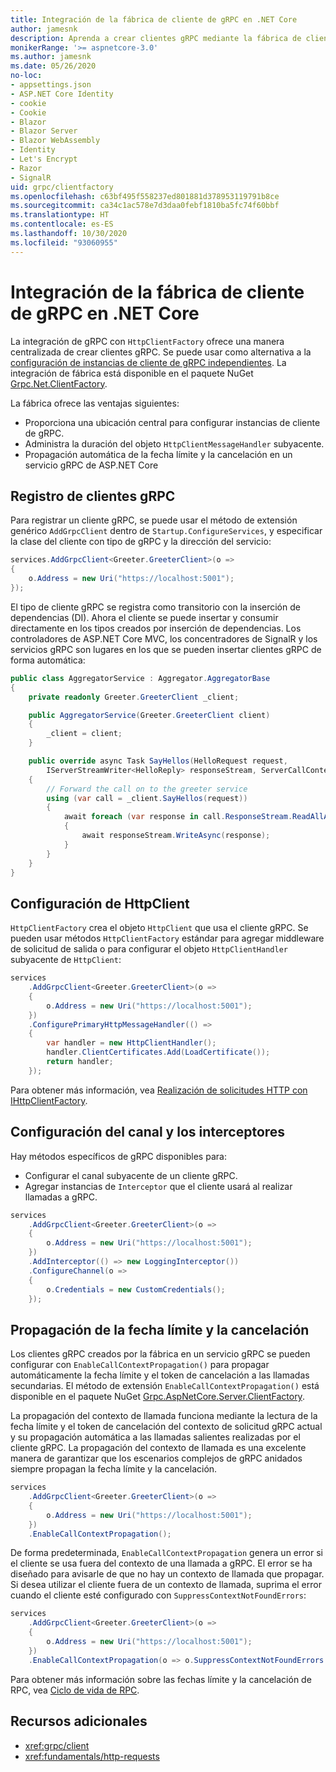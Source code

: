 ```yaml
---
title: Integración de la fábrica de cliente de gRPC en .NET Core
author: jamesnk
description: Aprenda a crear clientes gRPC mediante la fábrica de cliente.
monikerRange: '>= aspnetcore-3.0'
ms.author: jamesnk
ms.date: 05/26/2020
no-loc:
- appsettings.json
- ASP.NET Core Identity
- cookie
- Cookie
- Blazor
- Blazor Server
- Blazor WebAssembly
- Identity
- Let's Encrypt
- Razor
- SignalR
uid: grpc/clientfactory
ms.openlocfilehash: c63bf495f558237ed801881d378953119791b8ce
ms.sourcegitcommit: ca34c1ac578e7d3daa0febf1810ba5fc74f60bbf
ms.translationtype: HT
ms.contentlocale: es-ES
ms.lasthandoff: 10/30/2020
ms.locfileid: "93060955"
---
```

# <a name="grpc-client-factory-integration-in-net-core"></a>Integración de la fábrica de cliente de gRPC en .NET Core

La integración de gRPC con `HttpClientFactory` ofrece una manera centralizada de crear clientes gRPC. Se puede usar como alternativa a la [configuración de instancias de cliente de gRPC independientes](xref:grpc/client). La integración de fábrica está disponible en el paquete NuGet [Grpc.Net.ClientFactory](https://www.nuget.org/packages/Grpc.Net.ClientFactory).

La fábrica ofrece las ventajas siguientes:

* Proporciona una ubicación central para configurar instancias de cliente de gRPC.
* Administra la duración del objeto `HttpClientMessageHandler` subyacente.
* Propagación automática de la fecha límite y la cancelación en un servicio gRPC de ASP.NET Core

## <a name="register-grpc-clients"></a>Registro de clientes gRPC

Para registrar un cliente gRPC, se puede usar el método de extensión genérico `AddGrpcClient` dentro de `Startup.ConfigureServices`, y especificar la clase del cliente con tipo de gRPC y la dirección del servicio:

```csharp
services.AddGrpcClient<Greeter.GreeterClient>(o =>
{
    o.Address = new Uri("https://localhost:5001");
});
```

El tipo de cliente gRPC se registra como transitorio con la inserción de dependencias (DI). Ahora el cliente se puede insertar y consumir directamente en los tipos creados por inserción de dependencias. Los controladores de ASP.NET Core MVC, los concentradores de SignalR y los servicios gRPC son lugares en los que se pueden insertar clientes gRPC de forma automática:

```csharp
public class AggregatorService : Aggregator.AggregatorBase
{
    private readonly Greeter.GreeterClient _client;

    public AggregatorService(Greeter.GreeterClient client)
    {
        _client = client;
    }

    public override async Task SayHellos(HelloRequest request,
        IServerStreamWriter<HelloReply> responseStream, ServerCallContext context)
    {
        // Forward the call on to the greeter service
        using (var call = _client.SayHellos(request))
        {
            await foreach (var response in call.ResponseStream.ReadAllAsync())
            {
                await responseStream.WriteAsync(response);
            }
        }
    }
}
```

## <a name="configure-httpclient"></a>Configuración de HttpClient

`HttpClientFactory` crea el objeto `HttpClient` que usa el cliente gRPC. Se pueden usar métodos `HttpClientFactory` estándar para agregar middleware de solicitud de salida o para configurar el objeto `HttpClientHandler` subyacente de `HttpClient`:

```csharp
services
    .AddGrpcClient<Greeter.GreeterClient>(o =>
    {
        o.Address = new Uri("https://localhost:5001");
    })
    .ConfigurePrimaryHttpMessageHandler(() =>
    {
        var handler = new HttpClientHandler();
        handler.ClientCertificates.Add(LoadCertificate());
        return handler;
    });
```

Para obtener más información, vea [Realización de solicitudes HTTP con IHttpClientFactory](xref:fundamentals/http-requests).

## <a name="configure-channel-and-interceptors"></a>Configuración del canal y los interceptores

Hay métodos específicos de gRPC disponibles para:

* Configurar el canal subyacente de un cliente gRPC.
* Agregar instancias de `Interceptor` que el cliente usará al realizar llamadas a gRPC.

```csharp
services
    .AddGrpcClient<Greeter.GreeterClient>(o =>
    {
        o.Address = new Uri("https://localhost:5001");
    })
    .AddInterceptor(() => new LoggingInterceptor())
    .ConfigureChannel(o =>
    {
        o.Credentials = new CustomCredentials();
    });
```

## <a name="deadline-and-cancellation-propagation"></a>Propagación de la fecha límite y la cancelación

Los clientes gRPC creados por la fábrica en un servicio gRPC se pueden configurar con `EnableCallContextPropagation()` para propagar automáticamente la fecha límite y el token de cancelación a las llamadas secundarias. El método de extensión `EnableCallContextPropagation()` está disponible en el paquete NuGet [Grpc.AspNetCore.Server.ClientFactory](https://www.nuget.org/packages/Grpc.AspNetCore.Server.ClientFactory).

La propagación del contexto de llamada funciona mediante la lectura de la fecha límite y el token de cancelación del contexto de solicitud gRPC actual y su propagación automática a las llamadas salientes realizadas por el cliente gRPC. La propagación del contexto de llamada es una excelente manera de garantizar que los escenarios complejos de gRPC anidados siempre propagan la fecha límite y la cancelación.

```csharp
services
    .AddGrpcClient<Greeter.GreeterClient>(o =>
    {
        o.Address = new Uri("https://localhost:5001");
    })
    .EnableCallContextPropagation();
```

De forma predeterminada, `EnableCallContextPropagation` genera un error si el cliente se usa fuera del contexto de una llamada a gRPC. El error se ha diseñado para avisarle de que no hay un contexto de llamada que propagar. Si desea utilizar el cliente fuera de un contexto de llamada, suprima el error cuando el cliente esté configurado con `SuppressContextNotFoundErrors`:

```csharp
services
    .AddGrpcClient<Greeter.GreeterClient>(o =>
    {
        o.Address = new Uri("https://localhost:5001");
    })
    .EnableCallContextPropagation(o => o.SuppressContextNotFoundErrors = true);
```

Para obtener más información sobre las fechas límite y la cancelación de RPC, vea [Ciclo de vida de RPC](https://www.grpc.io/docs/guides/concepts/#rpc-life-cycle).

## <a name="additional-resources"></a>Recursos adicionales

* <xref:grpc/client>
* <xref:fundamentals/http-requests>
